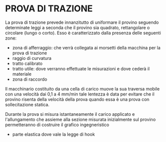 # PROVA DI TRAZIONE

La prova di trazione prevede innanzitutto di uniformare il provino seguendo determinate leggi a seconda che il provino sia quadrato, rettangolare o circolare (lungo o corto). Esso è caratterizzato dalla presenza delle seguenti zone:

* zona di afferraggio: che verrà collegata ai morsetti della macchina per la prova di trazione
* raggio di curvatura
* tratto calibrato
* tratto utile: dove verranno effettuate le misurazioni e dove cederà il materiale
* zona di raccordo

Il macchinario costituito da una cella di carico muove la sua traversa mobile con una velocità dai 0,1 a 4 mm/min tale lentezza è data per evitare che il provino risenta della velocità della prova quando essa è una prova con sollecitazione statica. 

Durante la prova si misura istantaneamente il carico applicato e l'allungamento che assieme alla sezione misurata inizialmente sul provino permetteranno di costruire il grafico ingegneristico 

- parte elastica dove vale la legge di hook
